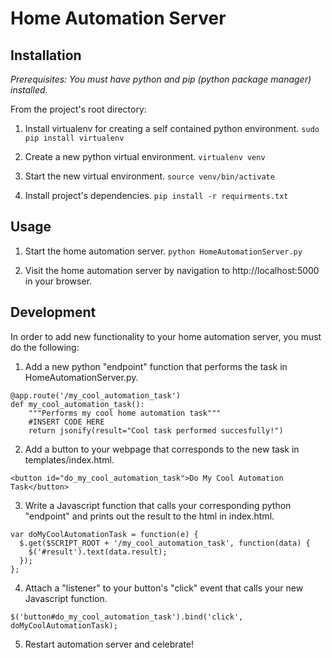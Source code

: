 # Home Automation Server

## Installation

*Prerequisites: You must have python and pip (python package manager) installed.*

From the project's root directory:

1. Install virtualenv for creating a self contained python environment.
	`sudo pip install virtualenv`

2. Create a new python virtual environment.
	`virtualenv venv`

3. Start the new virtual environment.
	`source venv/bin/activate`

4. Install project's dependencies.
	`pip install -r requirments.txt`

## Usage

1. Start the home automation server.
	`python HomeAutomationServer.py`

2. Visit the home automation server by navigation to http://localhost:5000 in your browser.

## Development

In order to add new functionality to your home automation server, you must do the following:

1. Add a new python "endpoint" function that performs the task in HomeAutomationServer.py.

```
@app.route('/my_cool_automation_task')
def my_cool_automation_task():
    """Performs my cool home automation task"""
    #INSERT CODE HERE
    return jsonify(result="Cool task performed succesfully!")
```

2. Add a button to your webpage that corresponds to the new task in templates/index.html.

```
<button id="do_my_cool_automation_task">Do My Cool Automation Task</button>
```

3. Write a Javascript function that calls your corresponding python "endpoint" and prints out
the result to the html in index.html.

```
var doMyCoolAutomationTask = function(e) {
  $.get($SCRIPT_ROOT + '/my_cool_automation_task', function(data) {
    $('#result').text(data.result);
  });
};
```

4. Attach a "listener" to your button's "click" event that calls your new Javascript function.

```
$('button#do_my_cool_automation_task').bind('click', doMyCoolAutomationTask);
```

5. Restart automation server and celebrate!